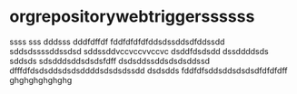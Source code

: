 # orgrepositorywebtriggerssssss
ssss
sss
dddsss
dddfdffdf
fddfdfdfdfddsdssddsdfddssdd
sddsdssssddssdsd
sddssddvccvccvvccvc
dsddfdsdsdd
dssddddsds
sddsds
sdsdddsddsdsdsfdff
dsdsddssddsdsdsddssd
dfffdfdsdsddsdsdsddddsdsdsdssdd
dsdsdds
fddfdfsddsddsdsdsdfdfdfdff
ghghghghghghg

